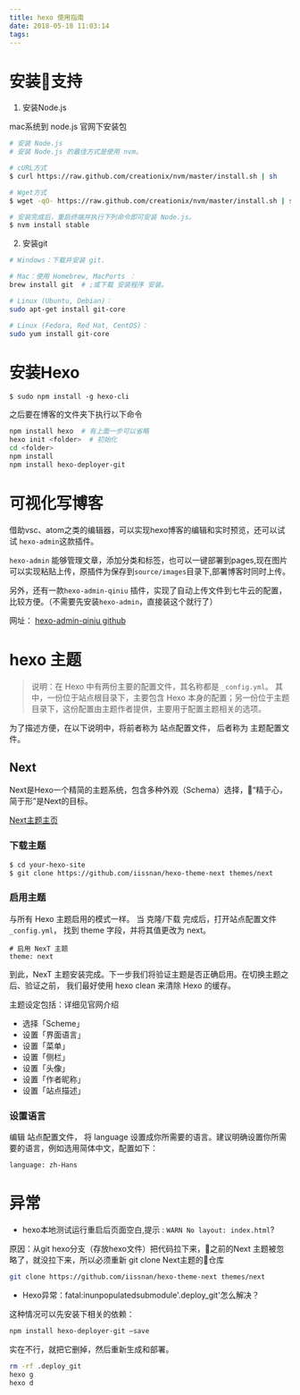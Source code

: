 ```yaml
---
title: hexo 使用指南
date: 2018-05-18 11:03:14
tags:
---
```


# 安装支持

1. 安装Node.js

mac系统到 node.js 官网下安装包

``` bash
# 安装 Node.js
# 安装 Node.js 的最佳方式是使用 nvm。

# cURL方式
$ curl https://raw.github.com/creationix/nvm/master/install.sh | sh

# Wget方式
$ wget -qO- https://raw.github.com/creationix/nvm/master/install.sh | sh

# 安装完成后，重启终端并执行下列命令即可安装 Node.js。
$ nvm install stable
```

2. 安装git

``` bash
# Windows：下载并安装 git.

# Mac：使用 Homebrew, MacPorts ：
brew install git  # ;或下载 安装程序 安装。

# Linux (Ubuntu, Debian)：
sudo apt-get install git-core

# Linux (Fedora, Red Hat, CentOS)：
sudo yum install git-core
```

# 安装Hexo

```
$ sudo npm install -g hexo-cli
```
之后要在博客的文件夹下执行以下命令

``` bash
npm install hexo  # 有上面一步可以省略 
hexo init <folder>  # 初始化
cd <folder> 
npm install
npm install hexo-deployer-git
```

# 可视化写博客

借助vsc、atom之类的编辑器，可以实现hexo博客的编辑和实时预览，还可以试试 `hexo-admin`这款插件。

`hexo-admin` 能够管理文章，添加分类和标签，也可以一键部署到pages,现在图片可以实现粘贴上传，原插件为保存到`source/images`目录下,部署博客时同时上传。

另外，还有一款`hexo-admin-qiniu` 插件，实现了自动上传文件到七牛云的配置，比较方便。（不需要先安装`hexo-admin`，直接装这个就行了）

网址： [hexo-admin-qiniu github](https://github.com/xbotao/hexo-admin-qiniu)

# hexo 主题

> 说明：在 Hexo 中有两份主要的配置文件，其名称都是 `_config.yml`。 其中，一份位于站点根目录下，主要包含 Hexo 本身的配置；另一份位于主题目录下，这份配置由主题作者提供，主要用于配置主题相关的选项。

为了描述方便，在以下说明中，将前者称为 站点配置文件， 后者称为 主题配置文件。
## Next

Next是Hexo一个精简的主题系统，包含多种外观（Schema）选择，“精于心，简于形”是Next的目标。

[Next主题主页](http://theme-next.iissnan.com/)

### 下载主题

``` bash
$ cd your-hexo-site
$ git clone https://github.com/iissnan/hexo-theme-next themes/next
```

### 启用主题

与所有 Hexo 主题启用的模式一样。 当 克隆/下载 完成后，打开站点配置文件 `_config.yml`， 找到 theme 字段，并将其值更改为 next。

```
# 启用 NexT 主题
theme: next
```
到此，NexT 主题安装完成。下一步我们将验证主题是否正确启用。在切换主题之后、验证之前， 我们最好使用 hexo clean 来清除 Hexo 的缓存。

主题设定包括：详细见官网介绍
- 选择「Scheme」
- 设置「界面语言」
- 设置「菜单」
- 设置「侧栏」
- 设置「头像」
- 设置「作者昵称」
- 设置「站点描述」

### 设置语言

编辑 站点配置文件， 将 language 设置成你所需要的语言。建议明确设置你所需要的语言，例如选用简体中文，配置如下：

`language: zh-Hans`


# 异常

- hexo本地测试运行重启后页面空白,提示 : `WARN No layout: index.html`?

原因：从git hexo分支（存放hexo文件）把代码拉下来，之前的Next 主题被忽略了，就没拉下来，所以必须重新 git clone Next主题的仓库

``` bash
git clone https://github.com/iissnan/hexo-theme-next themes/next
```

- Hexo异常：fatal:inunpopulatedsubmodule'.deploy_git'怎么解决？

这种情况可以先安装下相关的依赖：

``` bash
npm install hexo-deployer-git –save
```

实在不行，就把它删掉，然后重新生成和部署。

``` bash
rm -rf .deploy_git
hexo g
hexo d
```